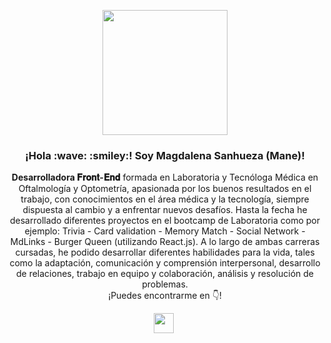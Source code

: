 <p align="center" width="300">
  <img align="center" width="200" src="![image](https://user-images.githubusercontent.com/83963136/135882390-c0be8acb-3714-45e3-a962-7cc4dd409ec6.png)" />
   <h3 align="center">¡Hola :wave: :smiley:! Soy Magdalena Sanhueza (Mane)!</h3>
</p>

<p align="center"> <strong>Desarrolladora 𝐅𝐫𝐨𝐧𝐭-𝐄𝐧𝐝</strong> formada en Laboratoria y Tecnóloga Médica en Oftalmología y Optometría, apasionada por los buenos resultados en el trabajo, con conocimientos en el área médica y la tecnología, siempre dispuesta al cambio y a enfrentar nuevos desafíos. Hasta la fecha he desarrollado diferentes proyectos en el bootcamp de Laboratoria como por ejemplo: Trivia - Card validation - Memory Match - Social Network - MdLinks - Burger Queen (utilizando React.js).
A lo largo de ambas carreras cursadas, he podido desarrollar diferentes habilidades para la vida, tales como la adaptación, comunicación y comprensión interpersonal, desarrollo de relaciones, trabajo en equipo y colaboración, análisis y resolución de problemas.<br />¡Puedes encontrarme en 👇!</p>
<p align="center">
   <a href="https://www.linkedin.com/in/magdalenasanhuezasoto/" style='margin-right:4px'>
    <img align="center" width="32"  src="https://cdn-icons-png.flaticon.com/512/1409/1409945.png" />
  </a>

